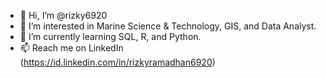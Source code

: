 - 👋 Hi, I’m @rizky6920
- 👀 I’m interested in Marine Science & Technology, GIS, and Data Analyst.
- 🌱 I’m currently learning SQL, R, and Python.
- 📫 Reach me on LinkedIn (https://id.linkedin.com/in/rizkyramadhan6920)

<!---
rizky6920/rizky6920 is a ✨ special ✨ repository because its `README.md` (this file) appears on your GitHub profile.
You can click the Preview link to take a look at your changes.
--->
